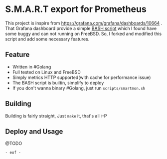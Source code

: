 # S.M.A.R.T export for Prometheus

This project is inspire from https://grafana.com/grafana/dashboards/10664 .
That Grafana dashboard provide a simple [BASH script](https://github.com/janw/node-exporter-textfile-collector-scripts/blob/master/smartmon.sh) which
I found have some buggy and can not running on FreeBSD. So, I forked and modified this script and add some necessary features.

## Feature

* Written in #Golang
* Full tested on Linux and FreeBSD
* Simply metrics HTTP supported(with cache for performance issue)
* The BASH script is builtin, simplify to deploy
* If you don't wanna binary #Golang, just run `scripts/smartmon.sh`

## Building

Building is fairly straight, Just `make` it, that's all :-P

## Deploy and Usage

@TODO

`- eof -`

